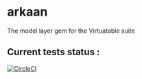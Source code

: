 # arkaan

The model layer gem for the Virtuatable suite

## Current tests status :

[![CircleCI](https://circleci.com/gh/Virtuatable/virtuatable-core/tree/master.svg?style=svg)](https://circleci.com/gh/Virtuatable/virtuatable-core/tree/master)
